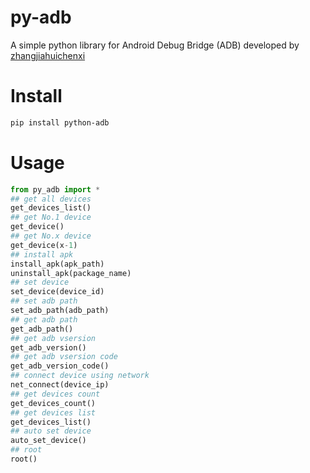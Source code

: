 # py-adb
A simple python library for Android Debug Bridge (ADB)
developed by [zhangjiahuichenxi](https://github.com/zhangjiahuichenxi)
# Install
```bash
pip install python-adb
```
# Usage
```python
from py_adb import *
## get all devices
get_devices_list()
## get No.1 device
get_device()
## get No.x device
get_device(x-1)
## install apk
install_apk(apk_path)
uninstall_apk(package_name)
## set device
set_device(device_id)
## set adb path
set_adb_path(adb_path)
## get adb path
get_adb_path()
## get adb vsersion
get_adb_version()
## get adb vsersion code
get_adb_version_code()
## connect device using network
net_connect(device_ip)
## get devices count
get_devices_count()
## get devices list
get_devices_list()
## auto set device
auto_set_device()
## root 
root()
